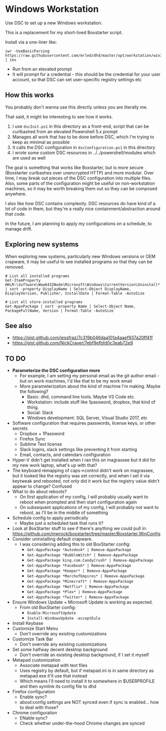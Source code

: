 # Windows Workstation

Use DSC to set up a new Windows workstation.

This is a replacement for my short-lived Boxstarter script.

Install via a one-liner like:

    iwr -UseBasicParsing https://raw.githubusercontent.com/mrled/dhd/master/opt/workstation/win32/dscInit.ps1 | iex

- Run from an elevated prompt
- It will prompt for a credential - this should be the credential for your user account, so that DSC can set user-specific registry settings etc

## How this works

You probably don't wanna use this directly unless you are literally me.

That said, it might be interesting to see how it works.

1. I use `dscInit.ps1` in this directory as a front-end, script that can be curlbashed from an elevated Powershell 5.x prompt
2. Manages all work that has to be done before DSC, which I'm trying to keep as minimal as possible
3. It calls the DSC configuration in `dscConfiguration.ps1` in this directory
4. I wrote some custom DSC resources in ../../powershell/modules which are used as well

The goal is something that works like Boxstarter, but is more secure (Boxstarter curlbashes over unencrypted HTTP) and more modular. Over time, I may break out pieces of the DSC configuration into multiple files. Also, some parts of the configuration might be useful on non-workstation machines, so it may be worth breaking them out so they can be composed anywhere.

I also like how DSC contains complexity. DSC resources do have kind of a lot of code in them, but they're a really nice containment/abstraction around that code.

In the future, I am planning to apply my configurations on a schedule, to manage drift.

## Exploring new systems

When exploring new systems, particularly new Windows versions or OEM crapware, it may be useful to see installed programs so that they can be removed.

    # List all installed programs
    Get-ItemProperty HKLM:\Software\Wow6432Node\Microsoft\Windows\CurrentVersion\Uninstall* | sort -property DisplayName | Select-Object DisplayName, DisplayVersion, Publisher, InstallDate | Format-Table -AutoSize

    # List all store-installed programs
    Get-AppxPackage | sort -property Name | Select-Object Name, PackageFullName, Version | Format-Table -AutoSize

## See also

- https://gist.github.com/jessfraz/7c319b046daa101a4aaef937a20ff41f
- https://gist.github.com/NickCraver/7ebf9efbfd0c3eab72e9

## TO DO

 -  **Parameterize the DSC configuration more**
     -  For example, I am setting my personal email as the git author email - but on work machines, I'd like that to be my work email
     -  More parameterization about the kind of machine I'm making. Maybe the following?
         -  Basic: dhd, command line tools. Maybe VS Code etc.
         -  Workstation: include stuff like 1password, dropbox, that kind of thing.
         -  Social: Slack
         -  Windows development: SQL Server, Visual Studio 2017, etc
 -  Software configuration that requires passwords, license keys, or other secrets
     -  Dropbox + 1Password
     -  Firefox Sync
     -  Sublime Text license
     -  Slack logins, slack settings like preventing it from starting
     -  Email, contacts, and calendars configuration
 -  Hyper-V didn't get installed when I ran this on magrassee but it did for my new work laptop, what's up with that?
 -  The keyboard remapping of caps->control didn't work on magrassee, but it looked like the registry was set correctly, and when I set it via keytweak and rebooted, not only did it work but the registry value didn't appear to change? Confused
 -  What to do about reboots?
     -  On first application of my config, I will probably usually want to reboot when prompted and then start configuration again
     -  On subsequent applications of my config, I will probably not want to reboot, as I'll be in the middle of something
 -  Schedule config to apply periodically
     -  Maybe just a scheduled task that runs it?
 -  Look at BoxStarter stuff to see if there's anything we could pull in:
    https://github.com/mwrock/boxstarter/tree/master/Boxstarter.WinConfig
 -  Consider uninstalling default crapware.
     -  I was considering adding this to old BoxStarter config:
        -  `Get-AppxPackage *Autodesk* | Remove-AppxPackage`
        -  `Get-AppxPackage *BubbleWitch* | Remove-AppxPackage`
        -  `Get-AppxPackage king.com.CandyCrush* | Remove-AppxPackage`
        -  `Get-AppxPackage *Facebook* | Remove-AppxPackage`
        -  `Get-AppxPackage *Keeper* | Remove-AppxPackage`
        -  `Get-AppxPackage *MarchofEmpires* | Remove-AppxPackage`
        -  `Get-AppxPackage *Minecraft* | Remove-AppxPackage`
        -  `Get-AppxPackage *Netflix* | Remove-AppxPackage`
        -  `Get-AppxPackage *Plex* | Remove-AppxPackage`
        -  `Get-AppxPackage *Twitter* | Remove-AppxPackage`
 -  Ensure Windows Update + Microsoft Update is working as expected.
     -  From old BoxStarter config:
        -  `Enable-MicrosoftUpdate`
        -  `Install-WindowsUpdate -acceptEula`
 -  Install Keybase
 -  Customize Start Menu
     -  Don't override any existing customizations
 -  Customize Task Bar
     -  Don't override any existing customizations
 -  Set some halfway decent desktop background
     -  Don't override an existing desktop background, if I set it myself
 -  Metapad customization
     -  Associate metapad with text files
     -  Uses registry by default, but if metapad.ini is in same directory as metapad.exe it'll use that instead
     -  Which means I'll need to install it to somewhere in $USERPROFILE and then symlink its config file to dhd
 -  Firefox configuration
     -  Enable sync?
     -  about:config settings are NOT synced even if sync is enabled... how to deal with those?
 -  Chrome configuration
     -  ENable sync?
     -  Check whether under-the-hood Chrome changes are synced
